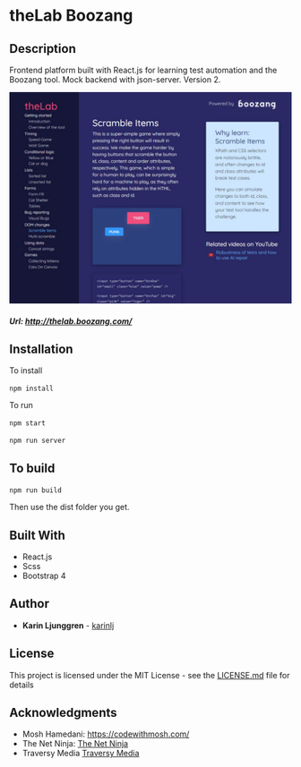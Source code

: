 # theLab Boozang

## Description

Frontend platform built with React.js for learning test automation and the Boozang tool. Mock backend with json-server. Version 2.

![Screenshot](/src/assets/screenshot.jpg?raw=true "Screenshot")

##### Url: http://thelab.boozang.com/

## Installation

To install

`npm install`

To run

`npm start`

`npm run server`

## To build

`npm run build`

Then use the dist folder you get.

## Built With

- React.js
- Scss
- Bootstrap 4

## Author

- **Karin Ljunggren** - [karinlj](https://github.com/karinlj)

## License

This project is licensed under the MIT License - see the [LICENSE.md](LICENSE.md) file for details

## Acknowledgments

- Mosh Hamedani: https://codewithmosh.com/
- The Net Ninja: [The Net Ninja](https://www.youtube.com/channel/UCW5YeuERMmlnqo4oq8vwUpg)
- Traversy Media [Traversy Media](https://www.youtube.com/channel/UC29ju8bIPH5as8OGnQzwJyA)
